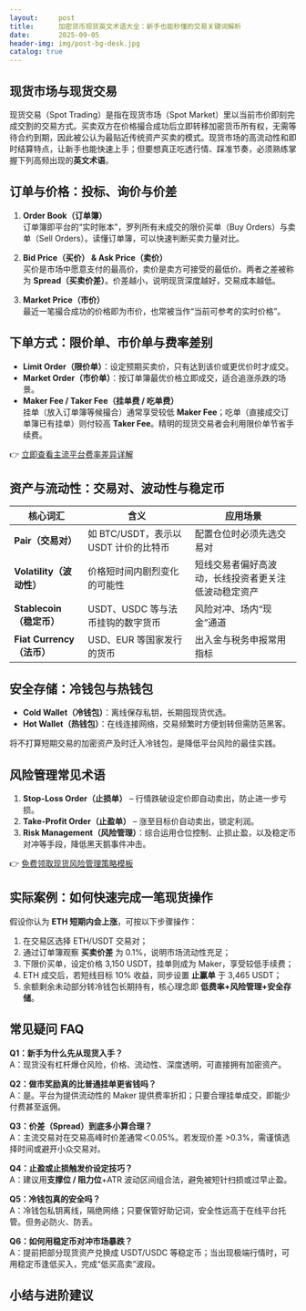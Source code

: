 ```yaml
---
layout:     post
title:      加密货币现货英文术语大全：新手也能秒懂的交易关键词解析
date:       2025-09-05
header-img: img/post-bg-desk.jpg
catalog: true
---
```


## 现货市场与现货交易
现货交易（Spot Trading）是指在现货市场（Spot Market）里以当前市价即刻完成交割的交易方式。买卖双方在价格撮合成功后立即转移加密货币所有权，无需等待合约到期，因此被公认为最贴近传统资产买卖的模式。现货市场的高流动性和即时结算特点，让新手也能快速上手；但要想真正吃透行情、踩准节奏，必须熟练掌握下列高频出现的**英文术语**。

## 订单与价格：投标、询价与价差
1. **Order Book（订单簿）**  
   订单簿即平台的“实时账本”，罗列所有未成交的限价买单（Buy Orders）与卖单（Sell Orders）。读懂订单簿，可以快速判断买卖力量对比。

2. **Bid Price（买价） & Ask Price（卖价）**  
   买价是市场中愿意支付的最高价，卖价是卖方可接受的最低价。两者之差被称为 **Spread（买卖价差）**。价差越小，说明现货深度越好，交易成本越低。

3. **Market Price（市价）**  
   最近一笔撮合成功的价格即为市价，也常被当作“当前可参考的实时价格”。

## 下单方式：限价单、市价单与费率差别
- **Limit Order（限价单）**：设定预期买卖价，只有达到该价或更优价时才成交。  
- **Market Order（市价单）**：按订单簿最优价格立即成交，适合追涨杀跌的场景。  
- **Maker Fee / Taker Fee（挂单费 / 吃单费）**  
  挂单（放入订单簿等候撮合）通常享受较低 **Maker Fee**；吃单（直接成交订单簿已有挂单）则付较高 **Taker Fee**。精明的现货交易者会利用限价单节省手续费。

👉 [立即查看主流平台费率差异详解](https://okxdog.com/)

## 资产与流动性：交易对、波动性与稳定币
| 核心词汇 | 含义 | 应用场景 |
|---|---|---|
| **Pair（交易对）** | 如 BTC/USDT，表示以 USDT 计价的比特币 | 配置仓位时必须先选交易对 |
| **Volatility（波动性）** | 价格短时间内剧烈变化的可能性 | 短线交易者偏好高波动，长线投资者更关注低波动稳定资产 |
| **Stablecoin（稳定币）** | USDT、USDC 等与法币挂钩的数字货币 | 风险对冲、场内“现金”通道 |
| **Fiat Currency（法币）** | USD、EUR 等国家发行的货币 | 出入金与税务申报常用指标 |

## 安全存储：冷钱包与热钱包
- **Cold Wallet（冷钱包）**：离线保存私钥，长期囤现货优选。  
- **Hot Wallet（热钱包）**：在线连接网络，交易频繁时方便划转但需防范黑客。  

将不打算短期交易的加密资产及时迁入冷钱包，是降低平台风险的最佳实践。

## 风险管理常见术语
1. **Stop-Loss Order（止损单）** – 行情跌破设定价即自动卖出，防止进一步亏损。  
2. **Take-Profit Order（止盈单）** – 涨至目标价自动卖出，锁定利润。  
3. **Risk Management（风险管理）**：综合运用仓位控制、止损止盈，以及稳定币对冲等手段，降低黑天鹅事件冲击。  

👉 [免费领取现货风险管理策略模板](https://okxdog.com/)

## 实际案例：如何快速完成一笔现货操作
假设你认为 **ETH 短期内会上涨**，可按以下步骤操作：
1. 在交易区选择 ETH/USDT 交易对；  
2. 通过订单簿观察 **买卖价差** 为 0.1%，说明市场流动性充足；  
3. 下限价买单，设定价格 3,150 USDT，挂单则成为 Maker，享受较低手续费；  
4. ETH 成交后，若短线目标 10% 收益，同步设置 **止赢单** 于 3,465 USDT；  
5. 余额剩余未动部分转冷钱包长期持有，核心理念即 **低费率+风险管理+安全存储**。

## 常见疑问 FAQ

**Q1：新手为什么先从现货入手？**  
A：现货没有杠杆爆仓风险，价格、流动性、深度透明，可直接拥有加密资产。

**Q2：做市奖励真的比普通挂单更省钱吗？**  
A：是。平台为提供流动性的 Maker 提供费率折扣；只要合理挂单成交，即能少付费甚至返佣。

**Q3：价差（Spread）到底多小算合理？**  
A：主流交易对在交易高峰时价差通常＜0.05%。若发现价差 >0.3%，需谨慎选择时间或避开小众交易对。

**Q4：止盈或止损触发价设定技巧？**  
A：建议用**支撑位 / 阻力位**+ATR 波动区间组合法，避免被短针扫损或过早止盈。

**Q5：冷钱包真的安全吗？**  
A：冷钱包私钥离线，隔绝网络；只要保管好助记词，安全性远高于在线平台托管。但务必防火、防丢。

**Q6：如何用稳定币对冲市场暴跌？**  
A：提前把部分现货资产兑换成 USDT/USDC 等稳定币；当出现极端行情时，可用稳定币逢低买入，完成“低买高卖”波段。

## 小结与进阶建议